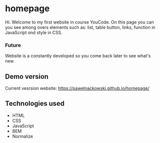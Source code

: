 # homepage
Hi. Welcome to my first website in course YouCode. On this page you can you see among overs elements such as: list, table button, links, function in JavaScript ond style in CSS.
### Future
Website is a constantly developed so you come back later to see what's new. 
## Demo version 
Current vesrsion website:
https://pawelnackowski.github.io/homepage/

## Technologies used
- HTML
- CSS
- JavaScript
- BEM
- Normalize